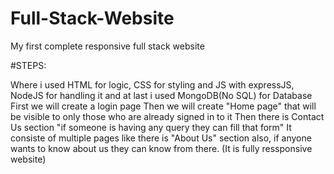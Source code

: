 # Full-Stack-Website
My first complete responsive full stack website


#STEPS:

Where i used HTML for logic, CSS for styling and JS with expressJS, NodeJS for handling it and at last i used MongoDB(No SQL) for Database
First we will create a login page
Then we will create "Home page" that will be visible to only those who are already signed in to it
Then there is Contact Us section "if someone is having any query they can fill that form"
It consiste of multiple pages like there is "About Us" section also, if anyone wants to know about us they can know from there.
(It is fully ressponsive website)
